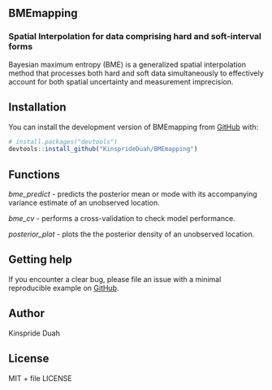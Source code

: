 
<!-- README.md is generated from README.Rmd. Please edit that file -->

## BMEmapping

<!-- badges: start -->
<!-- badges: end -->

### Spatial Interpolation for data comprising hard and soft-interval forms

Bayesian maximum entropy (BME) is a generalized spatial interpolation
method that processes both hard and soft data simultaneously to
effectively account for both spatial uncertainty and measurement
imprecision.

## Installation

You can install the development version of BMEmapping from
[GitHub](https://github.com/) with:

``` r
# install.packages("devtools")
devtools::install_github("KinsprideDuah/BMEmapping")
```

## Functions

*bme_predict* - predicts the posterior mean or mode with its
accompanying variance estimate of an unobserved location.

*bme_cv* - performs a cross-validation to check model performance.

*posterior_plot* - plots the the posterior density of an unobserved
location.

## Getting help

If you encounter a clear bug, please file an issue with a minimal
reproducible example on
[GitHub](https://github.com/KinsprideDuah/BMEmapping/issues).

## Author

Kinspride Duah

## License

MIT + file LICENSE
